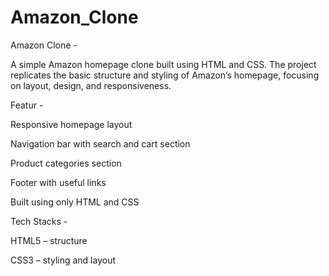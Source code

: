 # Amazon_Clone

Amazon Clone - 

A simple Amazon homepage clone built using HTML and CSS. The project replicates the basic structure and styling of Amazon’s homepage, focusing on layout, design, and responsiveness.

Featur - 

Responsive homepage layout

Navigation bar with search and cart section

Product categories section

Footer with useful links

Built using only HTML and CSS

Tech Stacks -

HTML5 – structure

CSS3 – styling and layout
